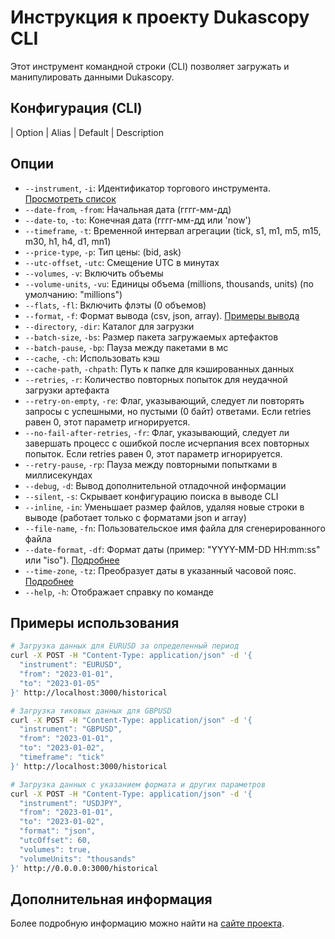 # Инструкция к проекту Dukascopy CLI

Этот инструмент командной строки (CLI) позволяет загружать и манипулировать данными Dukascopy.

## Конфигурация (CLI)

| Option          | Alias | Default    | Description                                                                                                                                                                                                                                                                                                                                                                                                                               
## Опции

- `--instrument`, `-i`: Идентификатор торгового инструмента. [Просмотреть список](https://www.dukascopy.com/swiss/about/dukascopy_contacts.jfx)
- `--date-from`, `-from`: Начальная дата (гггг-мм-дд)
- `--date-to`, `-to`: Конечная дата (гггг-мм-дд или 'now')
- `--timeframe`, `-t`: Временной интервал агрегации (tick, s1, m1, m5, m15, m30, h1, h4, d1, mn1)
- `--price-type`, `-p`: Тип цены: (bid, ask)
- `--utc-offset`, `-utc`: Смещение UTC в минутах
- `--volumes`, `-v`: Включить объемы
- `--volume-units`, `-vu`: Единицы объема (millions, thousands, units) (по умолчанию: "millions")
- `--flats`, `-fl`: Включить флэты (0 объемов)
- `--format`, `-f`: Формат вывода (csv, json, array). [Примеры вывода](https://www.dukascopy-node.app/config/cli)
- `--directory`, `-dir`: Каталог для загрузки
- `--batch-size`, `-bs`: Размер пакета загружаемых артефактов
- `--batch-pause`, `-bp`: Пауза между пакетами в мс
- `--cache`, `-ch`: Использовать кэш
- `--cache-path`, `-chpath`: Путь к папке для кэшированных данных
- `--retries`, `-r`: Количество повторных попыток для неудачной загрузки артефакта
- `--retry-on-empty`, `-re`: Флаг, указывающий, следует ли повторять запросы с успешными, но пустыми (0 байт) ответами. Если retries равен 0, этот параметр игнорируется.
- `--no-fail-after-retries`, `-fr`: Флаг, указывающий, следует ли завершать процесс с ошибкой после исчерпания всех повторных попыток. Если retries равен 0, этот параметр игнорируется.
- `--retry-pause`, `-rp`: Пауза между повторными попытками в миллисекундах
- `--debug`, `-d`: Вывод дополнительной отладочной информации
- `--silent`, `-s`: Скрывает конфигурацию поиска в выводе CLI
- `--inline`, `-in`: Уменьшает размер файлов, удаляя новые строки в выводе (работает только с форматами json и array)
- `--file-name`, `-fn`: Пользовательское имя файла для сгенерированного файла
- `--date-format`, `-df`: Формат даты (пример: "YYYY-MM-DD HH:mm:ss" или "iso"). [Подробнее](https://momentjs.com/docs/#/displaying/format/)
- `--time-zone`, `-tz`: Преобразует даты в указанный часовой пояс. [Подробнее](https://momentjs.com/timezone/)
- `--help`, `-h`: Отображает справку по команде

## Примеры использования

```bash
# Загрузка данных для EURUSD за определенный период
curl -X POST -H "Content-Type: application/json" -d '{
  "instrument": "EURUSD",
  "from": "2023-01-01",
  "to": "2023-01-05"
}' http://localhost:3000/historical

# Загрузка тиковых данных для GBPUSD
curl -X POST -H "Content-Type: application/json" -d '{
  "instrument": "GBPUSD",
  "from": "2023-01-01",
  "to": "2023-01-02",
  "timeframe": "tick"
}' http://localhost:3000/historical

# Загрузка данных с указанием формата и других параметров
curl -X POST -H "Content-Type: application/json" -d '{
  "instrument": "USDJPY",
  "from": "2023-01-01",
  "to": "2023-01-02",
  "format": "json",
  "utcOffset": 60,
  "volumes": true,
  "volumeUnits": "thousands"
}' http://0.0.0.0:3000/historical
```

## Дополнительная информация

Более подробную информацию можно найти на [сайте проекта](https://www.dukascopy-node.app/).
